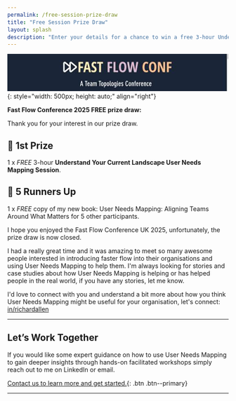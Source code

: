 ```yaml
---
permalink: /free-session-prize-draw
title: "Free Session Prize Draw"
layout: splash
description: "Enter your details for a chance to win a free 3-hour Understand Current Landscape User Needs Mapping Session"
---
```


![Fast Flow Conference UK 2025](/assets/images/conferences/fast-flow-conf-logo.jpg){: style="width: 500px; height: auto;" align="right"}

**Fast Flow Conference 2025 FREE prize draw:**

Thank you for your interest in our prize draw.

## 🥇 1st Prize

1 x *FREE* 3-hour **Understand Your Current Landscape User Needs Mapping Session**.

## 🥈 5 Runners Up

1 x *FREE* copy of my new book: User Needs Mapping: Aligning Teams Around What Matters for 5 other participants.

I hope you enjoyed the Fast Flow Conference UK 2025, unfortunately, the prize draw is now closed.

I had a really great time and it was amazing to meet so many awesome people interested in introducing faster flow into their organisations and using User Needs Mapping to help them. I'm always looking for stories and case studies about how User Needs Mapping is helping or has helped people in the real world, if you have any stories, let me know.

I'd love to connect with you and understand a bit more about how you think User Needs Mapping might be useful for your organisation, let's connect: <i class="fa-brands fa-linkedin" title="LinkedIn"></i>
[in/richardallen](https://www.linkedin.com/in/richardallen/)  

---

## Let’s Work Together

If you would like some expert guidance on how to use User Needs Mapping to gain deeper insights through hands-on facilitated workshops simply reach out to me on LinkedIn or email.

[Contact us to learn more and get started.](/contact){: .btn .btn--primary}

---

